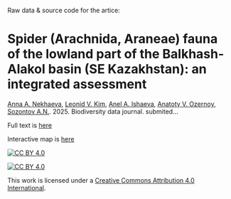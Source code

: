 Raw data & source code for the artice:

# Spider (Arachnida, Araneae) fauna of the lowland part of the Balkhash-Alakol basin (SE Kazakhstan): an integrated assessment

[Anna A. Nekhaeva](http://google.com/), [Leonid V. Kim](http://google.com/), [Anel A. Ishaeva](http://google.com/), [Anatoty V. Ozernoy](http://google.com/), [Sozontov A.N.](https://ipae.uran.ru/Sozontov_AN). 2025. Biodiversity data journal. submited...

Full text is [here](http://google.com/)

Interactive map is [here](https://rpubs.com/Sozontov/KZ_spiders)

[![CC BY 4.0][cc-by-image]][cc-by]

[![CC BY 4.0][cc-by-shield]][cc-by]

This work is licensed under a [Creative Commons Attribution 4.0 International](LICENSE).

[cc-by]: http://creativecommons.org/licenses/by/4.0/
[cc-by-image]: https://licensebuttons.net/l/by/4.0/88x31.png
[cc-by-shield]: https://img.shields.io/badge/License-CC_BY_4.0-lightgrey.svg
